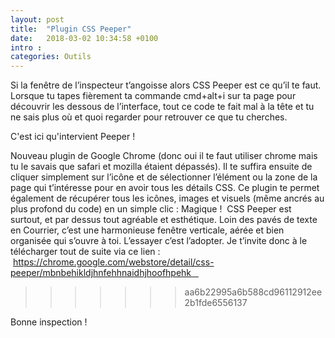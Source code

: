 ```yaml
---
layout: post
title:  "Plugin CSS Peeper"
date:   2018-03-02 10:34:58 +0100
intro : 
categories: Outils
---
```


Si la fenêtre de l’inspecteur t’angoisse alors CSS Peeper est ce qu’il te faut. Lorsque tu tapes fièrement ta commande cmd+alt+i sur ta page pour découvrir les dessous de l’interface, tout ce code te fait mal à la tête et tu ne sais plus où et quoi regarder pour retrouver ce que tu cherches.  

C'est ici qu'intervient Peeper !

Nouveau plugin de Google Chrome (donc oui il te faut utiliser chrome mais tu le savais que safari et mozilla étaient dépassés). Il te suffira ensuite de cliquer simplement sur l’icône et de sélectionner l’élément ou la zone de la page qui t’intéresse pour en avoir tous les détails CSS. Ce plugin te permet également de récupérer tous les icônes, images et visuels (même ancrés au plus profond du code) en un simple clic : Magique !  CSS Peeper est surtout, et par dessus tout agréable et esthétique. Loin des pavés de texte en Courrier, c’est une harmonieuse fenêtre verticale, aérée et bien organisée qui s’ouvre à toi. L’essayer c’est l’adopter. Je t’invite donc à le télécharger tout de suite via ce lien :   https://chrome.google.com/webstore/detail/css-peeper/mbnbehikldjhnfehhnaidhjhoofhpehk   
>>>>>>> aa6b22995a6b588cd96112912ee2b1fde6556137

Bonne inspection !
